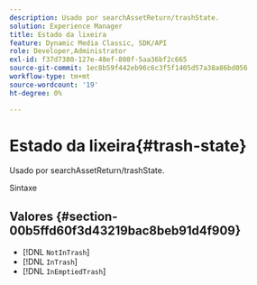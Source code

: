 ```yaml
---
description: Usado por searchAssetReturn/trashState.
solution: Experience Manager
title: Estado da lixeira
feature: Dynamic Media Classic, SDK/API
role: Developer,Administrator
exl-id: f37d7380-127e-48ef-808f-5aa36bf2c665
source-git-commit: 1ec8b59f442eb96c6c3f5f1405d57a38a86bd056
workflow-type: tm+mt
source-wordcount: '19'
ht-degree: 0%

---
```


# Estado da lixeira{#trash-state}

Usado por searchAssetReturn/trashState.

Sintaxe

## Valores {#section-00b5ffd60f3d43219bac8beb91d4f909}

* [!DNL `NotInTrash`]
* [!DNL `InTrash`]
* [!DNL `InEmptiedTrash`]
